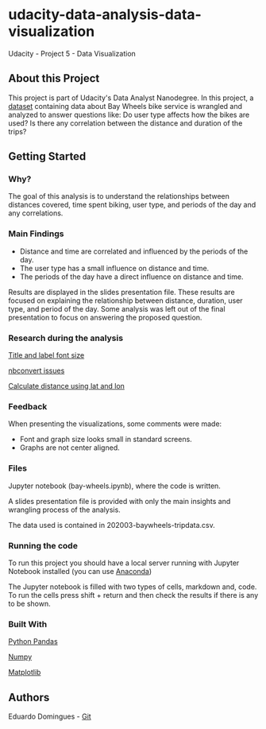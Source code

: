 # udacity-data-analysis-data-visualization
Udacity - Project 5 - Data Visualization

## About this Project

This project is part of Udacity's Data Analyst Nanodegree. In this project, a [dataset](https://www.lyft.com/bikes/bay-wheels/system-data) containing data about Bay Wheels bike service is wrangled and analyzed to answer questions like: Do user type affects how the bikes are used? Is there any correlation between the distance and duration of the trips? 

## Getting Started

### Why? 

The goal of this analysis is to understand the relationships between distances covered, time spent biking, user type, and periods of the day and any correlations. 

### Main Findings

  - Distance and time are correlated and influenced by the periods of the day.  
  - The user type has a small influence on distance and time. 
  - The periods of the day have a direct influence on distance and time. 
    
Results are displayed in the slides presentation file. These results are focused on explaining the relationship between distance, duration, user type, and period of the day. Some analysis was left out of the final presentation to focus on answering the proposed question. 

### Research during the analysis

[Title and label font size](https://stackoverflow.com/questions/12444716/how-do-i-set-the-figure-title-and-axes-labels-font-size-in-matplotlib)

[nbconvert issues](https://github.com/jupyter/nbconvert/issues/915)

[Calculate distance using lat and lon](https://kite.com/python/answers/how-to-find-the-distance-between-two-lat-long-coordinates-in-python)
    
### Feedback

When presenting the visualizations, some comments were made: 

  - Font and graph size looks small in standard screens.
  - Graphs are not center aligned. 

### Files

Jupyter notebook (bay-wheels.ipynb), where the code is written. 

A slides presentation file is provided with only the main insights and wrangling process of the analysis. 

The data used is contained in 202003-baywheels-tripdata.csv.

### Running the code

To run this project you should have a local server running with Jupyter Notebook installed (you can use [Anaconda](https://www.anaconda.com/distribution/))

The Jupyter notebook is filled with two types of cells, markdown and, code. To run the cells press shift + return and then check the results if there is any to be shown. 

### Built With 

[Python Pandas](https://pandas.pydata.org/) 

[Numpy](https://numpy.org/)

[Matplotlib](https://matplotlib.org/)

## Authors
Eduardo Domingues - [Git](https://github.com/eduardopd)
